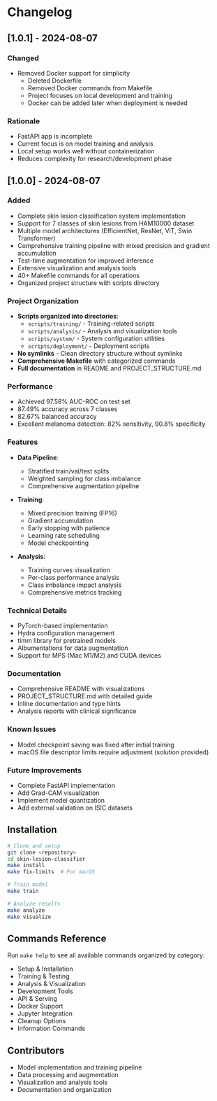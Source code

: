 # Changelog

## [1.0.1] - 2024-08-07

### Changed
- Removed Docker support for simplicity
  - Deleted Dockerfile 
  - Removed Docker commands from Makefile
  - Project focuses on local development and training
  - Docker can be added later when deployment is needed

### Rationale
- FastAPI app is incomplete
- Current focus is on model training and analysis
- Local setup works well without containerization
- Reduces complexity for research/development phase

## [1.0.0] - 2024-08-07

### Added
- Complete skin lesion classification system implementation
- Support for 7 classes of skin lesions from HAM10000 dataset
- Multiple model architectures (EfficientNet, ResNet, ViT, Swin Transformer)
- Comprehensive training pipeline with mixed precision and gradient accumulation
- Test-time augmentation for improved inference
- Extensive visualization and analysis tools
- 40+ Makefile commands for all operations
- Organized project structure with scripts directory

### Project Organization
- **Scripts organized into directories**:
  - `scripts/training/` - Training-related scripts
  - `scripts/analysis/` - Analysis and visualization tools
  - `scripts/system/` - System configuration utilities
  - `scripts/deployment/` - Deployment scripts
- **No symlinks** - Clean directory structure without symlinks
- **Comprehensive Makefile** with categorized commands
- **Full documentation** in README and PROJECT_STRUCTURE.md

### Performance
- Achieved 97.58% AUC-ROC on test set
- 87.49% accuracy across 7 classes
- 82.67% balanced accuracy
- Excellent melanoma detection: 82% sensitivity, 90.8% specificity

### Features
- **Data Pipeline**:
  - Stratified train/val/test splits
  - Weighted sampling for class imbalance
  - Comprehensive augmentation pipeline
  
- **Training**:
  - Mixed precision training (FP16)
  - Gradient accumulation
  - Early stopping with patience
  - Learning rate scheduling
  - Model checkpointing
  
- **Analysis**:
  - Training curves visualization
  - Per-class performance analysis
  - Class imbalance impact analysis
  - Comprehensive metrics tracking

### Technical Details
- PyTorch-based implementation
- Hydra configuration management
- timm library for pretrained models
- Albumentations for data augmentation
- Support for MPS (Mac M1/M2) and CUDA devices

### Documentation
- Comprehensive README with visualizations
- PROJECT_STRUCTURE.md with detailed guide
- Inline documentation and type hints
- Analysis reports with clinical significance

### Known Issues
- Model checkpoint saving was fixed after initial training
- macOS file descriptor limits require adjustment (solution provided)

### Future Improvements
- Complete FastAPI implementation
- Add Grad-CAM visualization
- Implement model quantization
- Add external validation on ISIC datasets

## Installation

```bash
# Clone and setup
git clone <repository>
cd skin-lesion-classifier
make install
make fix-limits  # For macOS

# Train model
make train

# Analyze results  
make analyze
make visualize
```

## Commands Reference

Run `make help` to see all available commands organized by category:
- Setup & Installation
- Training & Testing
- Analysis & Visualization
- Development Tools
- API & Serving
- Docker Support
- Jupyter Integration
- Cleanup Options
- Information Commands

## Contributors
- Model implementation and training pipeline
- Data processing and augmentation
- Visualization and analysis tools
- Documentation and organization